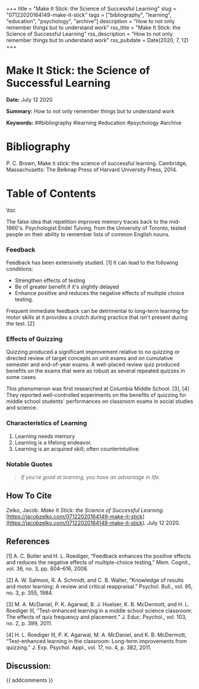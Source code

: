 +++
title = "Make It Stick: the Science of Successful Learning"
slug = "07122020164149-make-it-stick"
tags = ["bibliography", "learning", "education", "psychology", "archive"]
description = "How to not only remember things but to understand work"
rss_title = "Make It Stick: the Science of Successful Learning"
rss_description = "How to not only remember things but to understand work"
rss_pubdate = Date(2020, 7, 12)
+++



Make It Stick: the Science of Successful Learning
=========

**Date:** July 12 2020

**Summary:** How to not only remember things but to understand work

**Keywords:** ##bibliography #learning #education #psychology #archive

Bibliography
==========

P. C. Brown, Make it stick: the science of successful learning. Cambridge, Massachusetts: The Belknap Press of Harvard University Press, 2014.

Table of Contents
=========

\toc

The false idea that repetition improves memory traces back to the mid-1960's. Psychologist Endel Tulving, from the University of Toronto, tested people on their ability to remember lists of common English nouns.

### Feedback

Feedback has been extensively studied. [1] It can lead to the following conditions:

  * Strengthen effects of testing
  * Be of greater benefit if it's slightly delayed
  * Enhance positive and reduces the negative effects of multiple choice testing.

Frequent immediate feedback can be detrimental to long-term learning for motor skills at it provides a crutch during practice that isn't present during the test. [2]

### Effects of Quizzing

Quizzing produced a significant improvement relative to no quizzing or directed review of target concepts on unit exams and on cumulative semester and end-of-year exams. A well-placed review quiz produced benefits on the exams that were as robust as several repeated quizzes in some cases.

This phenomenon was first researched at Columbia Middle School. [3], [4] They reported well-controlled experiments on the benefits of quizzing for middle school students' performances on classroom exams in social studies and science.

### Characteristics of Learning

1. Learning needs memory
2. Learning is a lifelong endeavor.
3. Learning is an acquired skill; often counterintuitive.

### Notable Quotes

> *If you’re good at learning, you have an advantage in life.*

## How To Cite

 Zelko, Jacob. _Make It Stick: the Science of Successful Learning_. [https://jacobzelko.com/07122020164149-make-it-stick](https://jacobzelko.com/07122020164149-make-it-stick). July 12 2020.
## References

[1] A. C. Butler and H. L. Roediger, “Feedback enhances the positive effects and reduces the negative effects of multiple-choice testing,” Mem. Cognit., vol. 36, no. 3, pp. 604–616, 2008.

[2] A. W. Salmoni, R. A. Schmidt, and C. B. Walter, “Knowledge of results and motor learning: A review and critical reappraisal.” Psychol. Bull., vol. 95, no. 3, p. 355, 1984.

[3] M. A. McDaniel, P. K. Agarwal, B. J. Huelser, K. B. McDermott, and H. L. Roediger III, “Test-enhanced learning in a middle school science classroom: The effects of quiz frequency and placement.” J. Educ. Psychol., vol. 103, no. 2, p. 399, 2011.

[4] H. L. Roediger III, P. K. Agarwal, M. A. McDaniel, and K. B. McDermott, “Test-enhanced learning in the classroom: Long-term improvements from quizzing.” J. Exp. Psychol. Appl., vol. 17, no. 4, p. 382, 2011.
## Discussion: 

{{ addcomments }}
